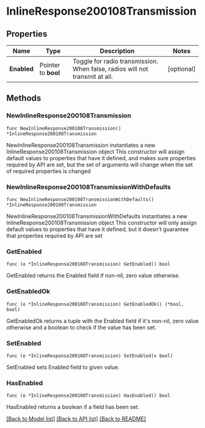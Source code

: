 # InlineResponse200108Transmission

## Properties

Name | Type | Description | Notes
------------ | ------------- | ------------- | -------------
**Enabled** | Pointer to **bool** | Toggle for radio transmission. When false, radios will not transmit at all. | [optional] 

## Methods

### NewInlineResponse200108Transmission

`func NewInlineResponse200108Transmission() *InlineResponse200108Transmission`

NewInlineResponse200108Transmission instantiates a new InlineResponse200108Transmission object
This constructor will assign default values to properties that have it defined,
and makes sure properties required by API are set, but the set of arguments
will change when the set of required properties is changed

### NewInlineResponse200108TransmissionWithDefaults

`func NewInlineResponse200108TransmissionWithDefaults() *InlineResponse200108Transmission`

NewInlineResponse200108TransmissionWithDefaults instantiates a new InlineResponse200108Transmission object
This constructor will only assign default values to properties that have it defined,
but it doesn't guarantee that properties required by API are set

### GetEnabled

`func (o *InlineResponse200108Transmission) GetEnabled() bool`

GetEnabled returns the Enabled field if non-nil, zero value otherwise.

### GetEnabledOk

`func (o *InlineResponse200108Transmission) GetEnabledOk() (*bool, bool)`

GetEnabledOk returns a tuple with the Enabled field if it's non-nil, zero value otherwise
and a boolean to check if the value has been set.

### SetEnabled

`func (o *InlineResponse200108Transmission) SetEnabled(v bool)`

SetEnabled sets Enabled field to given value.

### HasEnabled

`func (o *InlineResponse200108Transmission) HasEnabled() bool`

HasEnabled returns a boolean if a field has been set.


[[Back to Model list]](../README.md#documentation-for-models) [[Back to API list]](../README.md#documentation-for-api-endpoints) [[Back to README]](../README.md)


